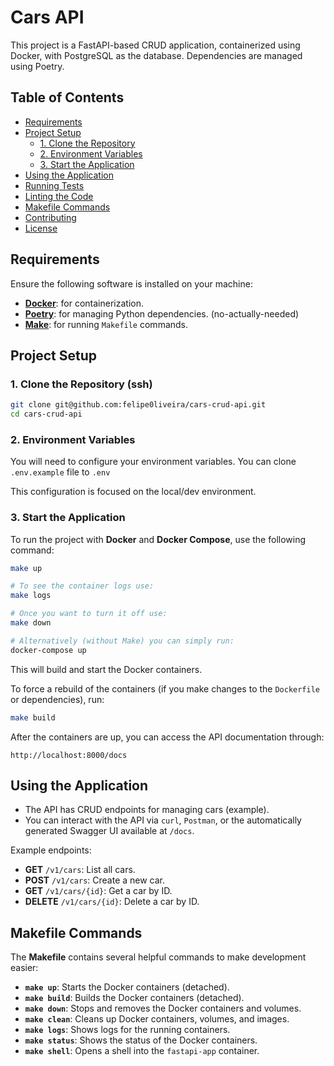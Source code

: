 # Cars API

This project is a FastAPI-based CRUD application, containerized using Docker, with PostgreSQL as the database. Dependencies are managed using Poetry.

## Table of Contents

- [Requirements](#requirements)
- [Project Setup](#project-setup)
  - [1. Clone the Repository](#1-clone-the-repository)
  - [2. Environment Variables](#2-environment-variables)
  - [3. Start the Application](#3-start-the-application)
- [Using the Application](#using-the-application)
- [Running Tests](#running-tests)
- [Linting the Code](#linting-the-code)
- [Makefile Commands](#makefile-commands)
- [Contributing](#contributing)
- [License](#license)

## Requirements

Ensure the following software is installed on your machine:

- **[Docker](https://www.docker.com/)**: for containerization.
- **[Poetry](https://python-poetry.org/)**: for managing Python dependencies. (no-actually-needed)
- **[Make](https://www.gnu.org/software/make/)**: for running `Makefile` commands.

## Project Setup

### 1. Clone the Repository (ssh)

```bash
git clone git@github.com:felipe0liveira/cars-crud-api.git
cd cars-crud-api
```

### 2. Environment Variables

You will need to configure your environment variables. You can clone `.env.example` file to `.env`

This configuration is focused on the local/dev environment.

### 3. Start the Application

To run the project with **Docker** and **Docker Compose**, use the following command:

```bash
make up

# To see the container logs use:
make logs

# Once you want to turn it off use:
make down

# Alternatively (without Make) you can simply run:
docker-compose up
```

This will build and start the Docker containers.

To force a rebuild of the containers (if you make changes to the `Dockerfile` or dependencies), run:

```bash
make build
```

After the containers are up, you can access the API documentation through:

```
http://localhost:8000/docs
```

## Using the Application

- The API has CRUD endpoints for managing cars (example).
- You can interact with the API via `curl`, `Postman`, or the automatically generated Swagger UI available at `/docs`.

Example endpoints:

- **GET** `/v1/cars`: List all cars.
- **POST** `/v1/cars`: Create a new car.
- **GET** `/v1/cars/{id}`: Get a car by ID.
- **DELETE** `/v1/cars/{id}`: Delete a car by ID.


## Makefile Commands

The **Makefile** contains several helpful commands to make development easier:

- **`make up`**: Starts the Docker containers (detached).
- **`make build`**: Builds the Docker containers (detached).
- **`make down`**: Stops and removes the Docker containers and volumes.
- **`make clean`**: Cleans up Docker containers, volumes, and images.
- **`make logs`**: Shows logs for the running containers.
- **`make status`**: Shows the status of the Docker containers.
- **`make shell`**: Opens a shell into the `fastapi-app` container.

